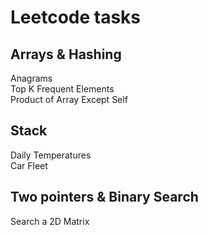 # Leetcode tasks
## Arrays & Hashing
Anagrams
<br>
Top K Frequent Elements
<br>
Product of Array Except Self
## Stack
Daily Temperatures
<br>
Car Fleet
## Two pointers & Binary Search
Search a 2D Matrix
<br>
<br>
